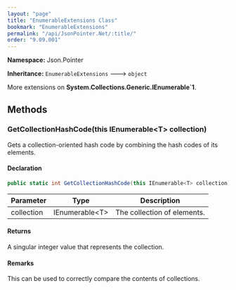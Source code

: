 ```yaml
---
layout: "page"
title: "EnumerableExtensions Class"
bookmark: "EnumerableExtensions"
permalink: "/api/JsonPointer.Net/:title/"
order: "9.09.001"
---
```

**Namespace:** Json.Pointer

**Inheritance:**
`EnumerableExtensions`
 🡒 
`object`

More extensions on **System.Collections.Generic.IEnumerable`1**.

## Methods

### GetCollectionHashCode(this IEnumerable\<T\> collection)

Gets a collection-oriented hash code by combining the hash codes of its elements.

#### Declaration

```c#
public static int GetCollectionHashCode(this IEnumerable<T> collection)
```

| Parameter | Type | Description |
|---|---|---|
| collection | IEnumerable\<T\> | The collection of elements. |


#### Returns

A singular integer value that represents the collection.

#### Remarks

This can be used to correctly compare the contents of collections.

